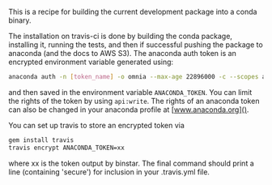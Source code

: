 This is a recipe for building the current development package into a conda
binary.

The installation on travis-ci is done by building the conda package, installing
it, running the tests, and then if successful pushing the package to anaconda
(and the docs to AWS S3). The anaconda auth token is an encrypted environment
variable generated using:

```bash
anaconda auth -n [token_name] -o omnia --max-age 22896000 -c --scopes api
```
and then saved in the environment variable `ANACONDA_TOKEN`. You can limit the rights of the token by using `api:write`. The rights of an anaconda token can also be changed in your anaconda profile at [www.anaconda.org]().

You can set up travis to store an encrypted token via

```bash
gem install travis
travis encrypt ANACONDA_TOKEN=xx
```

where xx is the token output by binstar.  The final command should print a line (containing 'secure') for inclusion in your .travis.yml file.
